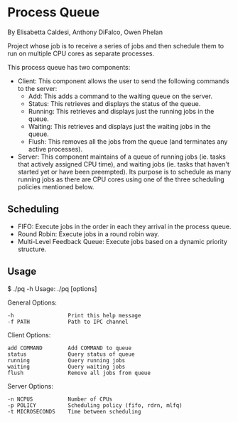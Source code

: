 # Process Queue
By Elisabetta Caldesi, Anthony DiFalco, Owen Phelan

Project whose job is to receive a series of jobs and then schedule them to run on multiple CPU cores as separate processes. <br />

This process queue has two components:
- Client: This component allows the user to send the following commands to the server:
  - Add: This adds a command to the waiting queue on the server.
  - Status: This retrieves and displays the status of the queue.
  - Running: This retrieves and displays just the running jobs in the queue.
  - Waiting: This retrieves and displays just the waiting jobs in the queue.
  - Flush: This removes all the jobs from the queue (and terminates any active processes).
- Server: This component maintains of a queue of running jobs (ie. tasks that actively assigned CPU time), and waiting jobs (ie. tasks that haven't started yet or have been preempted). Its purpose is to schedule as many running jobs as there are CPU cores using one of the three scheduling policies mentioned below.

Scheduling 
------------
- FIFO: Execute jobs in the order in each they arrival in the process queue.
- Round Robin: Execute jobs in a round robin way.
- Multi-Level Feedback Queue: Execute jobs based on a dynamic priority structure.

Usage
-----
$ ./pq -h
Usage: ./pq [options]

General Options:

    -h                 Print this help message
    -f PATH            Path to IPC channel

Client Options:

    add COMMAND        Add COMMAND to queue
    status             Query status of queue
    running            Query running jobs
    waiting            Query waiting jobs
    flush              Remove all jobs from queue

Server Options:

    -n NCPUS           Number of CPUs
    -p POLICY          Scheduling policy (fifo, rdrn, mlfq)
    -t MICROSECONDS    Time between scheduling
